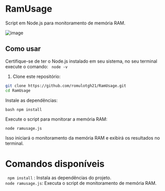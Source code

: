 # RamUsage

Script em Node.js para monitoramento de memória RAM.

![image](https://user-images.githubusercontent.com/85138285/224115842-991a8912-74e5-4e61-838f-d429198ef230.png)

## Como usar

Certifique-se de ter o Node.js instalado em seu sistema, no seu terminal execute o comando: 
`` node -v`` 

1. Clone este repositório:

```bash
git clone https://github.com/romulotgh21/RamUsage.git
cd RamUsage
````

Instale as dependências:
```
bash npm install
 ```
Execute o script para monitorar a memória RAM:

```
node ramusage.js
 ```
Isso iniciará o monitoramento da memória RAM e exibirá os resultados no terminal.

# Comandos disponíveis
```` npm install```` : Instala as dependências do projeto. <br>
```node ramusage.js```: Executa o script de monitoramento de memória RAM.

